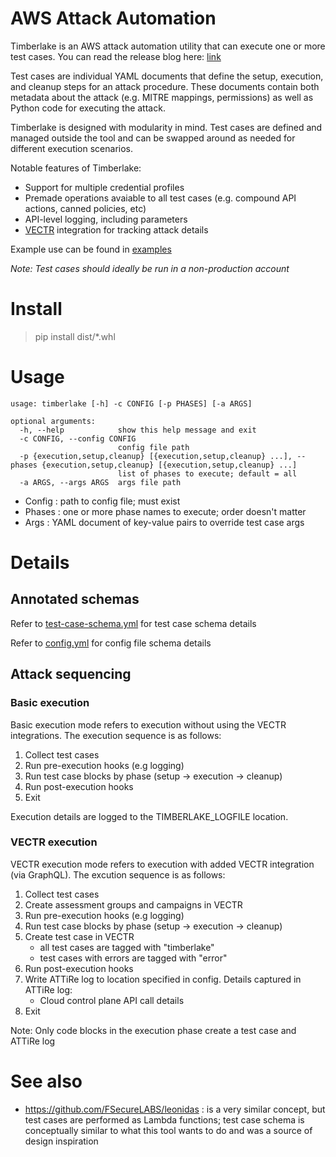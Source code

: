# AWS Attack Automation

Timberlake is an AWS attack automation utility that can execute one or more test cases. You can read the release blog here: [link](https://sra.io/blog/timberlake-aws-attack-automation/)

Test cases are individual YAML documents that define the setup, execution, and cleanup steps for an attack procedure. These documents contain both metadata about the attack (e.g. MITRE mappings, permissions) as well as Python code for executing the attack.

Timberlake is designed with modularity in mind. Test cases are defined and managed outside the tool and can be swapped around as needed for different execution scenarios. 

Notable features of Timberlake:

- Support for multiple credential profiles
- Premade operations avaiable to all test cases (e.g. compound API actions, canned policies, etc)
- API-level logging, including parameters
- [VECTR](https://github.com/SecurityRiskAdvisors/vectr) integration for tracking attack details

Example use can be found in [examples](examples/)

*Note: Test cases should ideally be run in a non-production account*

# Install

> pip install dist/*.whl

# Usage

```
usage: timberlake [-h] -c CONFIG [-p PHASES] [-a ARGS]

optional arguments:
  -h, --help            show this help message and exit
  -c CONFIG, --config CONFIG
                        config file path
  -p {execution,setup,cleanup} [{execution,setup,cleanup} ...], --phases {execution,setup,cleanup} [{execution,setup,cleanup} ...]
                        list of phases to execute; default = all
  -a ARGS, --args ARGS  args file path
```

- Config : path to config file; must exist
- Phases : one or more phase names to execute; order doesn't matter
- Args : YAML document of key-value pairs to override test case args

# Details

## Annotated schemas

Refer to [test-case-schema.yml](test-case-schema.yml) for test case schema details

Refer to [config.yml](config.yml) for config file schema details

## Attack sequencing

### Basic execution

Basic execution mode refers to execution without using the VECTR integrations.
The execution sequence is as follows:

1. Collect test cases 
2. Run pre-execution hooks (e.g logging)
3. Run test case blocks by phase (setup -> execution -> cleanup)
4. Run post-execution hooks 
5. Exit

Execution details are logged to the TIMBERLAKE_LOGFILE location.

### VECTR execution

VECTR execution mode refers to execution with added VECTR integration (via GraphQL). 
The excution sequence is as follows:

1. Collect test cases
2. Create assessment groups and campaigns in VECTR
3. Run pre-execution hooks (e.g logging)
4. Run test case blocks by phase (setup -> execution -> cleanup)
5. Create test case in VECTR 
   - all test cases are tagged with "timberlake"
   - test cases with errors are tagged with "error" 
6. Run post-execution hooks 
7. Write ATTiRe log to location specified in config. Details captured in ATTiRe log: 
    - Cloud control plane API call details
8. Exit

Note: Only code blocks in the execution phase create a test case and ATTiRe log

# See also

- https://github.com/FSecureLABS/leonidas : is a very similar concept, but test cases are performed as Lambda functions; test case schema is conceptually similar to what this tool wants to do and was a source of design inspiration

